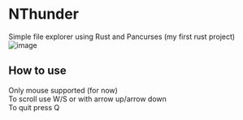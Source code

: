 # NThunder
Simple file explorer using Rust and Pancurses (my first rust project)
![image](https://github.com/aceinetx/NThunder/assets/158546973/d80d23b6-a742-428c-aced-5cd25df08186)
## How to use
Only mouse supported (for now)<br>
To scroll use W/S or with arrow up/arrow down<br>
To quit press Q
